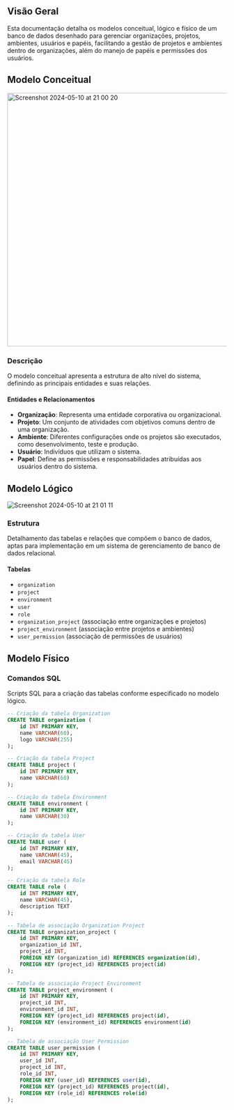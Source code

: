 ## Visão Geral
Esta documentação detalha os modelos conceitual, lógico e físico de um banco de dados desenhado para gerenciar organizações, projetos, ambientes, usuários e papéis, facilitando a gestão de projetos e ambientes dentro de organizações, além do manejo de papéis e permissões dos usuários.

## Modelo Conceitual
<img width="582" alt="Screenshot 2024-05-10 at 21 00 20" src="https://github.com/Inteli-College/2024-1B-T03-ES10-G03/assets/99350292/740b0b8f-52ff-4d13-968a-2ee0aafb0277">

### Descrição
O modelo conceitual apresenta a estrutura de alto nível do sistema, definindo as principais entidades e suas relações.

#### Entidades e Relacionamentos
- **Organização**: Representa uma entidade corporativa ou organizacional.
- **Projeto**: Um conjunto de atividades com objetivos comuns dentro de uma organização.
- **Ambiente**: Diferentes configurações onde os projetos são executados, como desenvolvimento, teste e produção.
- **Usuário**: Indivíduos que utilizam o sistema.
- **Papel**: Define as permissões e responsabilidades atribuídas aos usuários dentro do sistema.

## Modelo Lógico
![Screenshot 2024-05-10 at 21 01 11](https://github.com/Inteli-College/2024-1B-T03-ES10-G03/assets/99350292/a7dd8386-2746-4020-97a2-1dbc19c792de)
### Estrutura
Detalhamento das tabelas e relações que compõem o banco de dados, aptas para implementação em um sistema de gerenciamento de banco de dados relacional.

#### Tabelas
- `organization`
- `project`
- `environment`
- `user`
- `role`
- `organization_project` (associação entre organizações e projetos)
- `project_environment` (associação entre projetos e ambientes)
- `user_permission` (associação de permissões de usuários)

## Modelo Físico
### Comandos SQL
Scripts SQL para a criação das tabelas conforme especificado no modelo lógico.

```sql
-- Criação da tabela Organization
CREATE TABLE organization (
    id INT PRIMARY KEY,
    name VARCHAR(60),
    logo VARCHAR(255)
);

-- Criação da tabela Project
CREATE TABLE project (
    id INT PRIMARY KEY,
    name VARCHAR(60)
);

-- Criação da tabela Environment
CREATE TABLE environment (
    id INT PRIMARY KEY,
    name VARCHAR(30)
);

-- Criação da tabela User
CREATE TABLE user (
    id INT PRIMARY KEY,
    name VARCHAR(45),
    email VARCHAR(45)
);

-- Criação da tabela Role
CREATE TABLE role (
    id INT PRIMARY KEY,
    name VARCHAR(45),
    description TEXT
);

-- Tabela de associação Organization Project
CREATE TABLE organization_project (
    id INT PRIMARY KEY,
    organization_id INT,
    project_id INT,
    FOREIGN KEY (organization_id) REFERENCES organization(id),
    FOREIGN KEY (project_id) REFERENCES project(id)
);

-- Tabela de associação Project Environment
CREATE TABLE project_environment (
    id INT PRIMARY KEY,
    project_id INT,
    environment_id INT,
    FOREIGN KEY (project_id) REFERENCES project(id),
    FOREIGN KEY (environment_id) REFERENCES environment(id)
);

-- Tabela de associação User Permission
CREATE TABLE user_permission (
    id INT PRIMARY KEY,
    user_id INT,
    project_id INT,
    role_id INT,
    FOREIGN KEY (user_id) REFERENCES user(id),
    FOREIGN KEY (project_id) REFERENCES project(id),
    FOREIGN KEY (role_id) REFERENCES role(id)
);